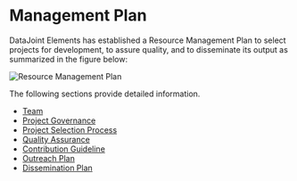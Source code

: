 # Management Plan

DataJoint Elements has established a Resource Management Plan to select projects for
development, to assure quality, and to disseminate its output as summarized in the
figure below:

![Resource Management Plan](../../images/elements-management-plan.png)

The following sections provide detailed information.

- [Team](../../about/datajoint-team.md)
- [Project Governance](./governance.md)
- [Project Selection Process](selection.md)
- [Quality Assurance](quality-assurance.md)
- [Contribution Guideline](../../about/contribute.md)
- [Outreach Plan](outreach.md)
- [Dissemination Plan](dissemination.md)
